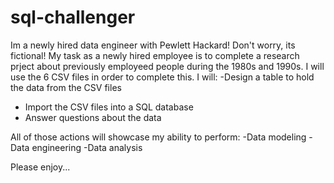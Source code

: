 # sql-challenger
Im a newly hired data engineer with Pewlett Hackard! Don't worry, its fictional! 
My task as a newly hired employee is to complete a research prject about previously employeed people during the 1980s and 1990s.
I will use the 6 CSV files in order to complete this. 
I will:
-Design a table to hold the data from the CSV files
- Import the CSV files into a SQL database
- Answer questions about the data

All of those actions will showcase my ability to perform:
-Data modeling
-Data engineering
-Data analysis

Please enjoy...
